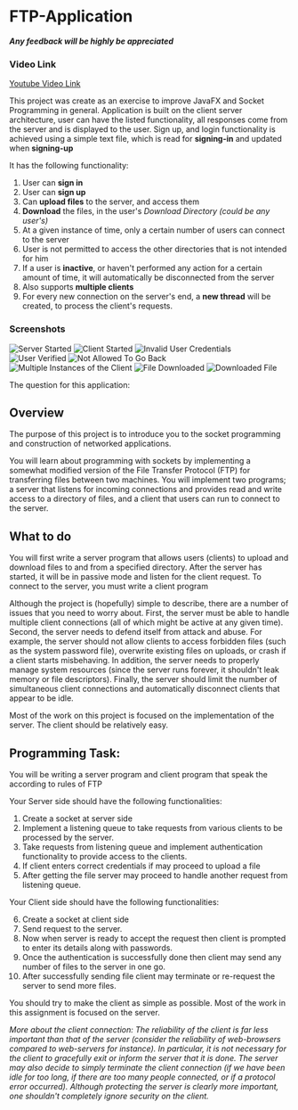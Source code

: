 # FTP-Application
**_Any feedback will be highly be appreciated_**
### Video Link
[Youtube Video Link](https://youtu.be/uYjBWZkFm44)

This project was create as an exercise to improve JavaFX and Socket Programming in general.
Application is built on the client server architecture, user can have the listed functionality, all responses come from the server and is displayed to the user. Sign up, and login functionality is achieved using a simple text file, which is read for **signing-in** and updated when **signing-up**

It has the following functionality:
1. User can **sign in**
2. User can **sign up**
3. Can **upload files** to the server, and access them
4. **Download** the files, in the user's _Download Directory (could be any user's)_
5. At a given instance of time, only a certain number of users can connect to the server
6. User is not permitted to access the other directories that is not intended for him
7. If a user is **inactive**, or haven't performed any action for a certain amount of time, it will automatically be disconnected from the server
8. Also supports **multiple clients**
8. For every new connection on the server's end, a **new thread** will be created, to process the client's requests.

### Screenshots
![Server Started](./screenshots/server-started.png)
![Client Started](./screenshots/client-started.png)
![Invalid User Credentials](./screenshots/invalid-user-credentials.png)
![User Verified](./screenshots/user-verified.png)
![Not Allowed To Go Back](./screenshots/not-allowed.png)
![Multiple Instances of the Client](./screenshots/multiple-clients.png)
![File Downloaded](./screenshots/file-downloaded.png)
![Downloaded File](./screenshots/downloaded-file.png)

The question for this application:

## Overview

The purpose of this project is to introduce you to the socket programming and construction of networked applications.

You will learn about programming with sockets by implementing a somewhat modified version of the File Transfer Protocol (FTP) for transferring files between two machines. You will implement two programs; a server that listens for incoming connections and provides read and write access to a directory of files, and a client that users can run to connect to the server.

## What to do

You will first write a server program that allows users (clients) to upload and download files to and from a specified directory. After the server has started, it will be in passive mode and listen for the client request. To connect to the server, you must write a client program

Although the project is (hopefully) simple to describe, there are a number of issues that you need to worry about. First, the server must be able to handle multiple client connections (all of which might be active at any given time). Second, the server needs to defend itself from attack and abuse. For example, the server should not allow clients to access forbidden files (such as the system password file), overwrite existing files on uploads, or crash if a client starts misbehaving. In addition, the server needs to properly manage system resources (since the server runs forever, it shouldn't leak memory or file descriptors). Finally, the server should limit the number of simultaneous client connections and automatically disconnect clients that appear to be idle.

Most of the work on this project is focused on the implementation of the server. The client should be relatively easy.

## Programming Task:

You will be writing a server program and client program that speak the according to rules of FTP

Your Server side should have the following functionalities:

1. Create a socket at server side
2. Implement a listening queue to take requests from various clients to be processed by the server.
3. Take requests from listening queue and implement authentication functionality to provide access to the clients.
4. If client enters correct credentials if may proceed to upload a file
5. After getting the file server may proceed to handle another request from listening queue.

Your Client side should have the following functionalities:

6. Create a socket at client side
7. Send request to the server.
8. Now when server is ready to accept the request then client is prompted to enter its details along with passwords.
9. Once the authentication is successfully done then client may send any number of files to the server in one go.
10. After successfully sending file client may terminate or re-request the server to send more files.

You should try to make the client as simple as possible. Most of the work in this assignment is focused on the server.

_More about the client connection: The reliability of the client is far less important than that of the server (consider the reliability of web-browsers compared to web-servers for instance). In particular, it is not necessary for the client to gracefully exit or inform the server that it is done. The server may also decide to simply terminate the client connection (if we have been idle for too long, if there are too many people connected, or if a protocol error occurred). Although protecting the server is clearly more important, one shouldn't completely ignore security on the client._

